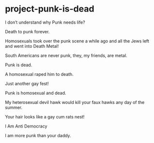 # project-punk-is-dead

I don’t understand why Punk needs life?

Death to punk forever.

Homosexuals took over the punk scene a while ago and all the Jews left and went into Death Metal!

South Americans are never punk, they, my friends, are metal.

Punk is dead.

A homosexual raped him to death.

Just another gay fest!

Punk is homosexual and dead.

My heterosexual devil hawk would kill your faux hawks any day of the summer. 

Your hair looks like a gay cum rats nest!

I
Am
Anti
Democracy

I am more punk than your daddy.

